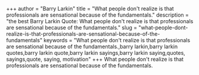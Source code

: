 +++
author = "Barry Larkin"
title = "What people don't realize is that professionals are sensational because of the fundamentals."
description = "the best Barry Larkin Quote: What people don't realize is that professionals are sensational because of the fundamentals."
slug = "what-people-dont-realize-is-that-professionals-are-sensational-because-of-the-fundamentals"
keywords = "What people don't realize is that professionals are sensational because of the fundamentals.,barry larkin,barry larkin quotes,barry larkin quote,barry larkin sayings,barry larkin saying,quotes, sayings,quote, saying, motivation"
+++
What people don't realize is that professionals are sensational because of the fundamentals.
